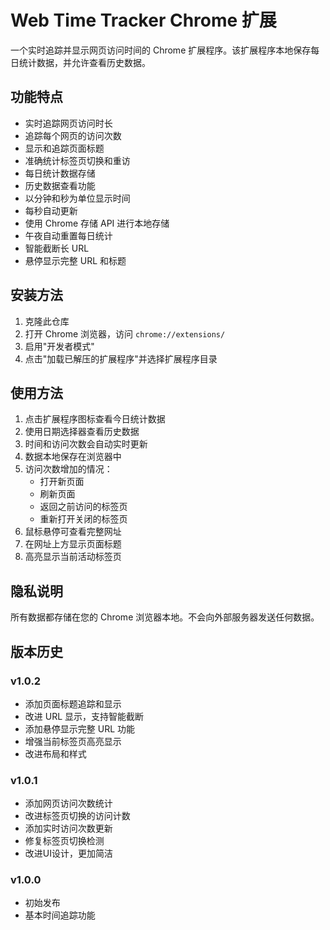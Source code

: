 # Web Time Tracker Chrome 扩展

一个实时追踪并显示网页访问时间的 Chrome 扩展程序。该扩展程序本地保存每日统计数据，并允许查看历史数据。

## 功能特点

- 实时追踪网页访问时长
- 追踪每个网页的访问次数
- 显示和追踪页面标题
- 准确统计标签页切换和重访
- 每日统计数据存储
- 历史数据查看功能
- 以分钟和秒为单位显示时间
- 每秒自动更新
- 使用 Chrome 存储 API 进行本地存储
- 午夜自动重置每日统计
- 智能截断长 URL
- 悬停显示完整 URL 和标题

## 安装方法

1. 克隆此仓库
2. 打开 Chrome 浏览器，访问 `chrome://extensions/`
3. 启用"开发者模式"
4. 点击"加载已解压的扩展程序"并选择扩展程序目录

## 使用方法

1. 点击扩展程序图标查看今日统计数据
2. 使用日期选择器查看历史数据
3. 时间和访问次数会自动实时更新
4. 数据本地保存在浏览器中
5. 访问次数增加的情况：
   - 打开新页面
   - 刷新页面
   - 返回之前访问的标签页
   - 重新打开关闭的标签页
6. 鼠标悬停可查看完整网址
7. 在网址上方显示页面标题
8. 高亮显示当前活动标签页

## 隐私说明

所有数据都存储在您的 Chrome 浏览器本地。不会向外部服务器发送任何数据。

## 版本历史

### v1.0.2
- 添加页面标题追踪和显示
- 改进 URL 显示，支持智能截断
- 添加悬停显示完整 URL 功能
- 增强当前标签页高亮显示
- 改进布局和样式

### v1.0.1
- 添加网页访问次数统计
- 改进标签页切换的访问计数
- 添加实时访问次数更新
- 修复标签页切换检测
- 改进UI设计，更加简洁

### v1.0.0
- 初始发布
- 基本时间追踪功能